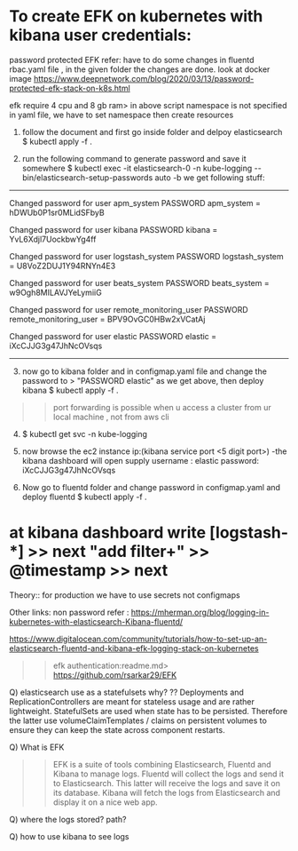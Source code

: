 # To create EFK on kubernetes with kibana user credentials:

password protected EFK refer: have to do some changes in fluentd rbac.yaml file , in the given folder the changes are done. look at docker image
https://www.deepnetwork.com/blog/2020/03/13/password-protected-efk-stack-on-k8s.html

efk require 4 cpu and 8 gb ram> in above script namespace is not specified in yaml file, we have to set namespace then create resources

1) follow the document and first go inside folder and delpoy elasticsearch
$ kubectl apply -f .

2) run the following command to generate password and save it somewhere
$ kubectl exec -it elasticsearch-0 -n kube-logging -- bin/elasticsearch-setup-passwords auto -b
we get following stuff:
______________________________________
Changed password for user apm_system
PASSWORD apm_system = hDWUb0P1sr0MLidSFbyB

Changed password for user kibana
PASSWORD kibana = YvL6Xdjl7UockbwYg4ff

Changed password for user logstash_system
PASSWORD logstash_system = U8VoZ2DUJ1Y94RNYn4E3

Changed password for user beats_system
PASSWORD beats_system = w9Ogh8MILAVJYeLymiiG

Changed password for user remote_monitoring_user
PASSWORD remote_monitoring_user = BPV9OvGC0HBw2xVCatAj

Changed password for user elastic
PASSWORD elastic = iXcCJJG3g47JhNcOVsqs
_______________________________________

3) now go to kibana folder and in configmap.yaml file and change the password to > "PASSWORD elastic" as we get above, then deploy kibana
$ kubectl apply -f .

>>port forwarding is possible when u access a cluster from ur local machine , not from aws cli
4) $ kubectl get svc -n kube-logging

5) now browse the ec2 instance ip:(kibana service port <5 digit port>) -the kibana dashboard will open
supply username : elastic
password: iXcCJJG3g47JhNcOVsqs

6) Now go to fluentd folder and change password in configmap.yaml and deploy fluentd
$ kubectl apply -f .

at kibana dashboard write [logstash-*] >> next "add filter+" >> @timestamp >> next
=====================================================================================
Theory::
for production we have to use secrets not configmaps

Other links:
non password refer : 
https://mherman.org/blog/logging-in-kubernetes-with-elasticsearch-Kibana-fluentd/

https://www.digitalocean.com/community/tutorials/how-to-set-up-an-elasticsearch-fluentd-and-kibana-efk-logging-stack-on-kubernetes

>>efk authentication:readme.md>  https://github.com/rsarkar29/EFK

Q) elasticsearch use as a statefulsets why?
?? Deployments and ReplicationControllers are meant for stateless usage and are rather lightweight. StatefulSets are used when state has to be persisted. Therefore the latter use volumeClaimTemplates / claims on persistent volumes to ensure they can keep the state across component restarts.

Q) What is EFK
>>EFK is a suite of tools combining Elasticsearch, Fluentd and Kibana to manage logs. Fluentd will collect the logs and send it to Elasticsearch. This latter will receive the logs and save it on its database. Kibana will fetch the logs from Elasticsearch and display it on a nice web app.

Q) where the logs stored? path?
>>

Q) how to use kibana to see logs
